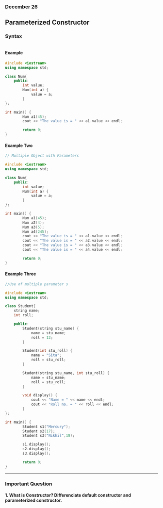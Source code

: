 ### December 26

## Parameterized Constructor

### Syntax

```cpp

```

#### Example

```cpp
#include <iostream>
using namespace std;

class Num{
    public:
        int value;
        Num(int a) {
            value = a;
        }
};

int main() {
        Num a1(45);
        cout << "The value is = " << a1.value << endl;

        return 0;
}
```

#### Example Two

```cpp
// Multiple Object with Parameters 

#include <iostream>
using namespace std;

class Num{
    public:
        int value;
        Num(int a) {
            value = a;
        }
};

int main() {
        Num a1(45);
        Num a2(4);
        Num a3(5);
        Num a4(245);
        cout << "The value is = " << a1.value << endl;
        cout << "The value is = " << a2.value << endl;
        cout << "The value is = " << a3.value << endl;
        cout << "The value is = " << a4.value << endl;

        return 0;
}
```

#### Example Three

```cpp
//Use of multiple parameter s

#include <iostream>
using namespace std;

class Student{
    string name;
    int roll;

    public:
        Student(string stu_name) {
            name = stu_name;
            roll = 12;
        }

        Student(int stu_roll) {
            name = "Sita";
            roll = stu_roll;
        }

        Student(string stu_name, int stu_roll) {
            name = stu_name;
            roll = stu_roll;
        }

        void display() {
            cout << "Name = " << name << endl;
            cout << "Roll no. = " << roll << endl;
        }
};

int main() {
        Student s1("Mercury");
        Student s2(17);
        Student s3("Nikhil",18);

        s1.display();
        s2.display();
        s3.display();

        return 0;
}
```
---

### Important Question

#### 1. What is Constructor? Differenciate default constructor and parameterized constructor. 